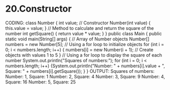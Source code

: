 # 20.Constructor
CODING:
class Number {
int value;
// Constructor
Number(int value) {
this.value = value;
}
// Method to calculate and return the square of the number
int getSquare() {
return value * value;
}
}
public class Main {
public static void main(String[] args) {
// Array of Number objects
Number[] numbers = new Number[5];
// Using a for loop to initialize objects
for (int i = 0; i < numbers.length; i++) {
numbers[i] = new Number(i + 1); // Create objects with values 1 to 5
}
// Using a for loop to display the square of each number
System.out.println("Squares of numbers:");
for (int i = 0; i < numbers.length; i++) {System.out.println("Number: " + numbers[i].value + ", Square: " +
numbers[i].getSquare());
}
}
OUTPUT:
Squares of numbers:
Number: 1, Square: 1
Number: 2, Square: 4
Number: 3, Square: 9
Number: 4, Square: 16
Number: 5, Square: 25
